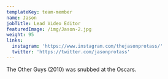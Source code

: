 ```yaml
---
templateKey: team-member
name: Jason
jobTitle: Lead Video Editor
featuredImage: /img/Jason-2.jpg
weight: 95
links:
  instagram: 'https://www.instagram.com/thejasonprotass/'
  twitter: 'https://twitter.com/jasonprotass'
---
```

The Other Guys (2010) was snubbed at the Oscars.
